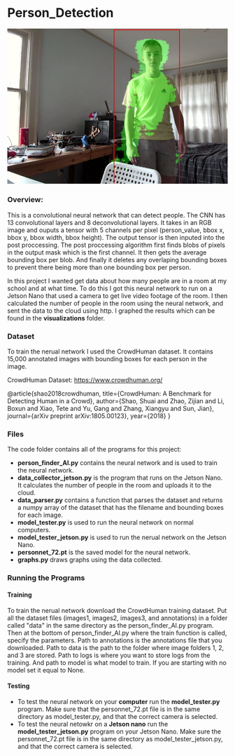 # Person_Detection
 
![PersonDetectorNet in action](demo_person_detector_net.jpg)

### Overview:
This is a convolutional neural network that can detect people. The CNN has 13 convolutional layers and 8 deconvolutional layers. It takes in an RGB image and ouputs a tensor with 5 channels per pixel (person_value, bbox x, bbox y, bbox width, bbox height). The output tensor is then inputed into the post proccessing. The post proccessing algorithm first finds blobs of pixels in the output mask which is the first channel. It then gets the average bounding box per blob. And finally it deletes any overlaping bounding boxes to prevent there being more than one bounding box per person.

In this project I wanted get data about how many people are in a room at my school and at what time. To do this I got this neural network to run on a Jetson Nano that used a camera to get live video footage of the room. I then calculated the number of people in the room using the neural network, and sent the data to the cloud using http. I graphed the results which can be found in the **visualizations** folder.

### Dataset
To train the nerual network I used the CrowdHuman dataset. It contains 15,000 annotated images with bounding boxes for each person in the image.

CrowdHuman Dataset: https://www.crowdhuman.org/

@article{shao2018crowdhuman,
    title={CrowdHuman: A Benchmark for Detecting Human in a Crowd},
    author={Shao, Shuai and Zhao, Zijian and Li, Boxun and Xiao, Tete and Yu, Gang and Zhang, Xiangyu and Sun, Jian},
    journal={arXiv preprint arXiv:1805.00123},
    year={2018}
  }
  
### Files
The code folder contains all of the programs for this project:
* **person_finder_AI.py** contains the neural network and is used to train the neural network.
* **data_collector_jetson.py** is the program that runs on the Jetson Nano. It calculates the number of people in the room and uploads it to the cloud.
* **data_parser.py** contains a function that parses the dataset and returns a numpy array of the dataset that has the filename and bounding boxes for each image.
* **model_tester.py** is used to run the neural network on normal computers.
* **model_tester_jetson.py** is used to run the nerual network on the Jetson Nano.
* **personnet_72.pt** is the saved model for the neural network.
* **graphs.py** draws graphs using the data collected.

### Running the Programs
#### Training
To train the nerual network download the CrowdHuman training dataset. Put all the dataset files (images1, images2, images3, and annotations) in a folder called "data" in the same directory as the person_finder_AI.py program. Then at the bottom of person_finder_AI.py where the train function is called, specify the parameters. Path to annotations is the annotations file that you downloaded. Path to data is the path to the folder where image folders 1, 2, and 3 are stored. Path to logs is where you want to store logs from the training. And path to model is what model to train. If you are starting with no model set it equal to None.
#### Testing
* To test the neural network on your **computer** run the **model_tester.py** program. Make sure that the personnet_72.pt file is in the same directory as model_tester.py, and that the correct camera is selected.
* To test the neural netowkr on a **Jetson nano** run the **model_tester_jetson.py** program on your Jetson Nano. Make sure the personnet_72.pt file is in the same directory as model_tester_jetson.py, and that the correct camera is selected.
